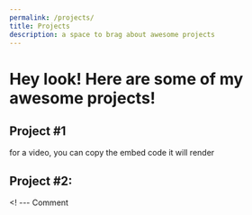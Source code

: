 ```yaml
---
permalink: /projects/ 
title: Projects 
description: a space to brag about awesome projects 
---
```

# Hey look! Here are some of my awesome projects! 
## Project #1 

for a video, you can copy the embed code 
it will render 

## Project #2: 
<! --- Comment 
